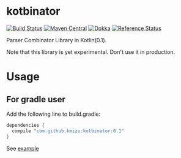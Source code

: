 # kotbinator 

[![Build Status](https://travis-ci.org/kmizu/kotbinator.png?branch=master)](https://travis-ci.org/kmizu/kotbinator)
[![Maven Central](https://maven-badges.herokuapp.com/maven-central/com.github.kmizu/kotbinator/badge.svg)](https://maven-badges.herokuapp.com/maven-central/com.github.kmizu/kotbinator)
[![Dokka](http://javadoc-badge.appspot.com/com.github.kmizu/kotbinator.svg?label=javadoc)](http://javadoc-badge.appspot.com/com.github.kmizu/kotbinator/index.html)
[![Reference Status](https://www.versioneye.com/java/com.github.kmizu:kotbinator/reference_badge.svg?style=flat)](https://www.versioneye.com/java/com.github.kmizu:kotbinator/references)

Parser Combinator Library in Kotlin(0.1).

Note that this library is yet experimental.  Don't use it in production.

# Usage

## For gradle user

Add the following line to build.gradle:

```groovy
dependencies {
  compile "com.github.kmizu:kotbinator:0.1"
}

```

See [example](https://github.com/kmizu/kotbinator/blob/master/src/main/kotlin/com/github/kmizu/kotbinator/example/Main.kt)
